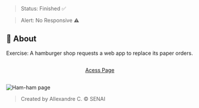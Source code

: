 > Status: Finished ✅

> Alert: No Responsive ⚠️

## 📝 About

Exercise: A hamburger shop requests a web app to replace its paper orders.

##

<div align="center">
    <a href="https://allecardos.github.io/ham-ham-burguer/" target="_blank">Acess Page</a>
</div>

##

![Ham-ham page](https://user-images.githubusercontent.com/106033075/190562840-c5d60d41-2b5c-4198-8604-c76a439491b1.png)

> Created by Allexandre C. © SENAI